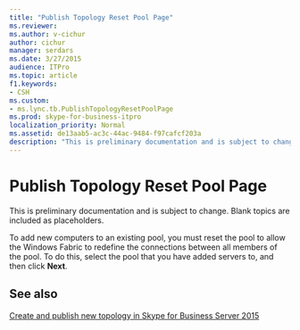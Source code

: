 ```yaml
---
title: "Publish Topology Reset Pool Page"
ms.reviewer: 
ms.author: v-cichur
author: cichur
manager: serdars
ms.date: 3/27/2015
audience: ITPro
ms.topic: article
f1.keywords:
- CSH
ms.custom:
- ms.lync.tb.PublishTopologyResetPoolPage
ms.prod: skype-for-business-itpro
localization_priority: Normal
ms.assetid: de13aab5-ac3c-44ac-9484-f97cafcf203a
description: "This is preliminary documentation and is subject to change. Blank topics are included as placeholders."
---
```


# Publish Topology Reset Pool Page
 
This is preliminary documentation and is subject to change. Blank topics are included as placeholders.
  
To add new computers to an existing pool, you must reset the pool to allow the Windows Fabric to redefine the connections between all members of the pool. To do this, select the pool that you have added servers to, and then click **Next**.
  
## See also

[Create and publish new topology in Skype for Business Server 2015](../../deploy/install/create-and-publish-new-topology.md)
